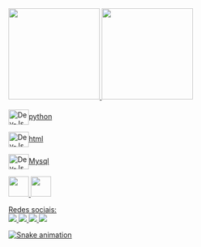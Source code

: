 <div>
<a href="https://github.com/jvcunha777">
<img height="180em" src="https://github-readme-stats.vercel.app/api/top-langs/?username=jvcunha777&layout=compact&langs_count=7&theme=dracula"/>
<img height="180em" src="https://github-readme-stats.vercel.app/api?username=jvcunha777&show_icons=true&theme=dracula&include_all_commits=true&count_private=true"/>
</div>
  
  
  <div style="display: inline_block"><br>
  <img align="center" alt="Dev-Js" height="30" width="40" <img src="https://cdn.jsdelivr.net/gh/devicons/devicon/icons/python/python-original.svg" <p>python<p>
  <img align="center" alt="Dev-Js" height="30" width="40" <img src="https://cdn.jsdelivr.net/gh/devicons/devicon/icons/html5/html5-original-wordmark.svg" <p>html<p>
  <img align="center" alt="Dev-Js" height="30" width="40" <img src="https://cdn.jsdelivr.net/gh/devicons/devicon/icons/mysql/mysql-original-wordmark.svg" <p>Mysql<p>
  <img src="https://cdn.jsdelivr.net/gh/devicons/devicon/icons/java/java-original.svg" width="40" height="40"/> 
  <img src="https://cdn.jsdelivr.net/gh/devicons/devicon/icons/linux/linux-original.svg" width="40" height="40"/>
</div>

<div> <span>Redes sociais:</> </div>
  
<div>
<a href="mailto:jvcunha390@gmail.com" target="_blank"><img src="https://img.shields.io/badge/Gmail-D14836?style=for-the-badge&logo=gmail&logoColor=white" target="_blank">
 <a href = "https://www.instagram.com/?utm_source=pwa_homescreen"><img src="https://img.shields.io/badge/Instagram-E4405F?style=for-the-badge&logo=instagram&logoColor=white" target="_blank">
<a href="https://t.me/cybervini" target="_blank"><img src="https://img.shields.io/badge/Telegram-2CA5E0?style=for-the-badge&logo=telegram&logoColor=white" target="_blank">
<a href = "https://wa.me/5528992749679"><img src="https://img.shields.io/badge/WhatsApp-25D366?style=for-the-badge&logo=whatsapp&logoColor=white" target="_blank">

![Snake animation](https://github.com/jvcunha777/jvcunha777/blob/output/github-contribution-grid-snake.svg)

  
